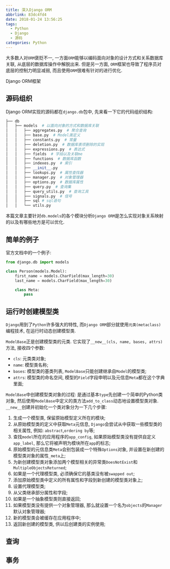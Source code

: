 ```yaml
---
title: 深入Django ORM
abbrlink: 83dc4fd4
date: 2018-01-24 13:56:25
tags:
  - Python
  - Django
  - 源码
categories: Python
---
```

<!--  -->
<!-- more -->
大多数人对`ORM`褒贬不一, 一方面`ORM`能够以编码面向对象的设计方式和关系数据库关联, 从底层的数据库操作中解脱出来. 但是另一方面, `ORM`框架也导致了程序员对底层的控制力明显减弱, 而且使用`ORM`很难有针对的进行优化.

Django ORM框架

## 源码组织

Django ORM实现的源码都在`django.db`包中, 先来看一下它的代码组织结构:

```python
├── db
│   ├── models  # 以面向对象的方式和数据库关联
│   │   ├── aggregates.py  # 聚合查询
│   │   ├── base.py  # Model类定义
│   │   ├── constants.py  # 常量
│   │   ├── deletion.py  # 数据库表项删除的实现
│   │   ├── expressions.py  # 表达式
│   │   ├── fields  # 字段以及关联me
│   │   ├── functions  # 数据库函数
│   │   ├── indexes.py  # 索引
│   │   ├── __init__.py  
│   │   ├── lookups.py  # 属性查找器
│   │   ├── manager.py  # 对象管理器
│   │   ├── options.py  # 数据库属性
│   │   ├── query.py  # 查询集
│   │   ├── query_utils.py  # 查询工具
│   │   ├── signals.py  # 信号
│   │   ├── sql # sql语句
│   │   └── utils.py 
```

本篇文章主要针对`db.models`的各个模块分析`Django ORM`是怎么实现对象关系映射的以及有哪些地方是可以优化.


## 简单的例子

官方文档中的一个例子:

```python
from django.db import models

class Person(models.Model):
    first_name = models.CharField(max_length=30)
    last_name = models.CharField(max_length=30)

    class Meta:
        pass
```

## 运行时创建模型类

`Django`用到了`Python`许多强大的特性, 而`Django ORM`部分就使用`元类(metaclass)`编程技术, 在运行时动态创建模型类.


`ModelBase`正是创建模型类的元类. 它实现了`__new__(cls, name, bases, attrs)`方法, 接收四个参数:

- `cls`: 元类类对象;
- `name`: 模型类名称;
- `bases`: 模型类的基类列表, `ModelBase`只能创建继承自`Model`的模型类;
- `attrs`: 模型类的命名空间, 模型的`Field`字段申明以及元信息`Meta`都在这个字典里面;

`ModelBase`中创建模型类对象的过程: 是通过基本`type`先创建一个简单的Python类对象, 然后使用`ModelBase`中定义的类方法`add_to_class`动态地设置模型类对象. `__new__`创建并初始化一个类对象分为一下几个步骤:

1. 生成一个模型类, 保留原始模型定义所在的模块;
2. 从原始模型类的定义中获取`Meta`元信息, `Django`会尝试从中获取一些模型类的相关属性, 例如: `abstract`,`ordering by`等;
3. 查找`model`所在的应用程序的`app_config`, 如果原始模型类没有提供自定义`app_label`, 那么它将被声明为模块所在`app`的标志;
4. 原始模型的元信息类`Meta`会别包装成一个特殊`Options`对象, 并设置在新创建的模型类对象的属性`_meta`上;
5. 为新创建模型类对象添加两个模型相关的异常类`DoesNotExist`和`MultipleObjectsReturned`;
6. 如果是一个代理模型类, 必须确保它的基类没有被`swapped out`;
7. 添加原始模型类中定义的所有属性和字段到新创建的模型类对象上;
8. 设置代理模型类;
9. 从父类继承部分属性和字段;
10. 如果是一个抽象模型类则直接返回;
11. 如果模型类没有提供一个对象管理器, 那么就设置一个名为`objects`的`Manager`默认对象管理器;
12. 新的模型类会被缓存在应用程序中;
13. 返回新创建的模型类, 供以后创建类的实例使用;






## 查询

## 事务



